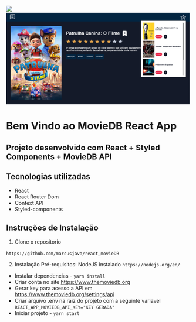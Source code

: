 <img src="src/assets/home.png" height=700/><img src="src/assets/dropdown.png" width=500 height=250/>

# Bem Vindo ao MovieDB React App

## Projeto desenvolvido com React + Styled Components + MovieDB API

## Tecnologias utilizadas

- React
- React Router Dom
- Context API
- Styled-components

## Instruções de Instalação

1. Clone o repositorio

`https://github.com/marcusjava/react_movieDB`

2. Instalação
   Pré-requisitos: NodeJS instalado `https://nodejs.org/en/`

- Instalar dependencias - `yarn install`
- Criar conta no site https://www.themoviedb.org
- Gerar key para acesso a API em https://www.themoviedb.org/settings/api
- Criar arquivo .env na raiz do projeto com a seguinte variavel `REACT_APP_MOVIEDB_API_KEY="KEY GERADA"`
- Iniciar projeto - `yarn start`
